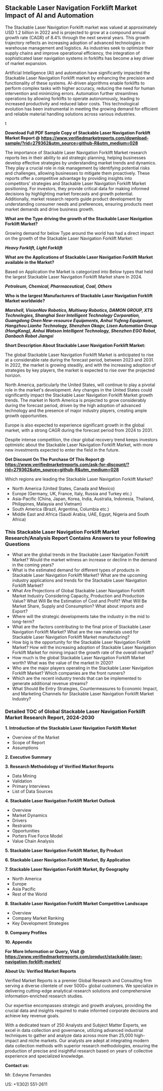 <h2>Stackable Laser Navigation Forklift Market Impact of AI and Automation</h2><p>The Stackable Laser Navigation Forklift market was valued at approximately USD 1.2 billion in 2022 and is projected to grow at a compound annual growth rate (CAGR) of 8.4% through the next several years. This growth trajectory reflects an increasing adoption of advanced technologies in warehouse management and logistics. As industries seek to optimize their supply chains and improve operational efficiency, the integration of sophisticated laser navigation systems in forklifts has become a key driver of market expansion.</p><p>Artificial Intelligence (AI) and automation have significantly impacted the Stackable Laser Navigation Forklift market by enhancing the precision and functionality of these systems. AI-driven algorithms enable forklifts to perform complex tasks with higher accuracy, reducing the need for human intervention and minimizing errors. Automation further streamlines operations by allowing forklifts to operate autonomously, leading to increased productivity and reduced labor costs. This technological evolution has been instrumental in meeting the growing demand for efficient and reliable material handling solutions across various industries.</p>t</p><p id="" class=""><strong>Download Full PDF Sample Copy of Stackable Laser Navigation Forklift Market Report @ <a href="https://www.verifiedmarketreports.com/download-sample/?rid=279362&utm_source=github-R&utm_medium=028" target="_blank">https://www.verifiedmarketreports.com/download-sample/?rid=279362&utm_source=github-R&utm_medium=028</a></strong></p><p>The importance of&nbsp;Stackable Laser Navigation Forklift Market research reports lies in their ability to aid strategic planning, helping businesses develop effective strategies by understanding market trends and dynamics. They play a crucial role in risk management by identifying potential risks and challenges, allowing businesses to mitigate them proactively. These reports offer a competitive advantage by providing insights into competitors' strategies and Stackable Laser Navigation Forklift Market positioning. For investors, they provide critical data for making informed decisions by highlighting market forecasts and growth potential. Additionally, market research reports guide product development by understanding consumer needs and preferences, ensuring products meet market demands and drive business growth.</p><p><strong>What are the&nbsp;Type driving the growth of the Stackable Laser Navigation Forklift Market?</strong></p><p id="" class="">Growing demand for below Type around the world has had a direct impact on the growth of the Stackable Laser Navigation Forklift Market:</p><em><strong>Heavy Forklift, Light Forklift</strong></em></p><strong>What are the&nbsp;Applications&nbsp;of Stackable Laser Navigation Forklift Market available in the Market?</strong></p><p id="" class="">Based on Application the Market is categorized into Below types that held the largest Stackable Laser Navigation Forklift Market share In 2024.</p><em><strong>Petroleum, Chemical, Pharmaceutical, Coal, Others</strong></em></p><strong>Who is the largest Manufacturers of Stackable Laser Navigation Forklift Market worldwide?</strong></p><p><em><strong>Marshell, VisionNav Robotics, Multiway Robotics, DAMON GROUP, XTS Technelegies, Shanghai Seer Intelligent Technology Corporation, Guangdong Onen New-resource Equipments, Anhui Yufeng Equipment, Hangzhou Lianhe Technology, Shenzhen Okagv, Lisen Automation Group (HongKong), Anhui Watson Intelligent Technology, Shenzhen EGO Robot, Danbach Robot Jiangxi</strong></em></p><p id="" class=""><strong>Short Description About Stackable Laser Navigation Forklift Market:</strong></p><p>The global Stackable Laser Navigation Forklift Market is anticipated to rise at a considerable rate during the forecast period, between 2023 and 2031. In 2022, the market is growing steadily, and with the increasing adoption of strategies by key players, the market is expected to rise over the projected horizon.</p><p>North America, particularly the United States, will continue to play a pivotal role in the market's development. Any changes in the United States could significantly impact the Stackable Laser Navigation Forklift Market growth trends. The market in North America is projected to grow considerably during the forecast period, driven by the high adoption of advanced technology and the presence of major industry players, creating ample growth opportunities.</p><p>Europe is also expected to experience significant growth in the global market, with a strong CAGR during the forecast period from 2024 to 2031.</p><p>Despite intense competition, the clear global recovery trend keeps investors optimistic about the Stackable Laser Navigation Forklift Market, with more new investments expected to enter the field in the future.</p><p id="" class=""><strong>Get Discount On The Purchase Of This Report @ <a href="https://www.verifiedmarketreports.com/ask-for-discount/?rid=279362&utm_source=github-R&utm_medium=028" target="_blank">https://www.verifiedmarketreports.com/ask-for-discount/?rid=279362&utm_source=github-R&utm_medium=028</a></strong></p>Which regions are leading the Stackable Laser Navigation Forklift Market?</p><ul><li>North America (United States, Canada and Mexico)</li><li>Europe (Germany, UK, France, Italy, Russia and Turkey etc.)</li><li>Asia-Pacific (China, Japan, Korea, India, Australia, Indonesia, Thailand, Philippines, Malaysia and Vietnam)</li><li>South America (Brazil, Argentina, Columbia etc.)</li><li>Middle East and Africa (Saudi Arabia, UAE, Egypt, Nigeria and South Africa)</li></ul><h3 id="" class="">This Stackable Laser Navigation Forklift Market Research/Analysis Report Contains Answers to your following Questions</h3><ul><li>What are the global trends in the Stackable Laser Navigation Forklift Market? Would the market witness an increase or decline in the demand in the coming years?</li><li>What is the estimated demand for different types of products in Stackable Laser Navigation Forklift Market? What are the upcoming industry applications and trends for the Stackable Laser Navigation Forklift Market?</li><li>What Are Projections of Global Stackable Laser Navigation Forklift Market Industry Considering Capacity, Production and Production Value? What Will Be the Estimation of Cost and Profit? What Will Be Market Share, Supply and Consumption? What about imports and Export?</li><li>Where will the strategic developments take the industry in the mid to long-term?</li><li>What are the factors contributing to the final price of Stackable Laser Navigation Forklift Market? What are the raw materials used for Stackable Laser Navigation Forklift Market manufacturing?</li><li>How big is the opportunity for the Stackable Laser Navigation Forklift Market? How will the increasing adoption of Stackable Laser Navigation Forklift Market for mining impact the growth rate of the overall market?</li><li>How much is the global Stackable Laser Navigation Forklift Market worth? What was the value of the market In 2020?</li><li>Who are the major players operating in the Stackable Laser Navigation Forklift Market? Which companies are the front runners?</li><li>Which are the recent industry trends that can be implemented to generate additional revenue streams?</li><li>What Should Be Entry Strategies, Countermeasures to Economic Impact, and Marketing Channels for Stackable Laser Navigation Forklift Market Industry?</li></ul><h3 id="" class="">Detailed TOC of Global Stackable Laser Navigation Forklift Market Research Report, 2024-2030</h3><p id="" class=""><strong>1. Introduction of the Stackable Laser Navigation Forklift Market</strong></p><ul><li>Overview of the Market</li><li>Scope of Report</li><li>Assumptions</li></ul><p id="" class=""><strong>2. Executive Summary</strong></p><p id="" class=""><strong>3. Research Methodology of Verified Market Reports</strong></p><ul><li>Data Mining</li><li>Validation</li><li>Primary Interviews</li><li>List of Data Sources</li></ul><p id="" class=""><strong>4. Stackable Laser Navigation Forklift Market Outlook</strong></p><ul><li>Overview</li><li>Market Dynamics</li><li>Drivers</li><li>Restraints</li><li>Opportunities</li><li>Porters Five Force Model</li><li>Value Chain Analysis</li></ul><p id="" class=""><strong>5. Stackable Laser Navigation Forklift Market, By Product</strong></p><p id="" class=""><strong>6. Stackable Laser Navigation Forklift Market, By Application</strong></p><p id="" class=""><strong>7. Stackable Laser Navigation Forklift Market, By Geography</strong></p><ul><li>North America</li><li>Europe</li><li>Asia Pacific</li><li>Rest of the World</li></ul><p id="" class=""><strong>8. Stackable Laser Navigation Forklift Market Competitive Landscape</strong></p><ul><li>Overview</li><li>Company Market Ranking</li><li>Key Development Strategies</li></ul><p id="" class=""><strong>9. Company Profiles</strong></p><p id="" class=""><strong>10. Appendix</strong></p><p id="" class=""><strong>For More Information or Query, Visit @ <a href="https://www.verifiedmarketreports.com/product/stackable-laser-navigation-forklift-market/" target="_blank">https://www.verifiedmarketreports.com/product/stackable-laser-navigation-forklift-market/</a></strong></p><p id="" class=""><strong>About Us: Verified Market Reports</strong></p><p id="" class="">Verified Market Reports is a premier Global Research and Consulting firm serving a diverse clientele of over 5000+ global customers. We specialize in delivering cutting-edge analytical research solutions and comprehensive information-enriched research studies.</p><p id="" class="">Our expertise encompasses strategic and growth analyses, providing the crucial data and insights required to make informed corporate decisions and achieve key revenue goals.</p><p id="" class="">With a dedicated team of 250 Analysts and Subject Matter Experts, we excel in data collection and governance, utilizing advanced industrial techniques to gather and analyze data across more than 25,000 high-impact and niche markets. Our analysts are adept at integrating modern data collection methods with superior research methodologies, ensuring the production of precise and insightful research based on years of collective experience and specialized knowledge.</p><p id="" class=""><strong>Contact us:</strong></p><p id="" class="">Mr. Edwyne Fernandes</p><p id="" class="">US: +1(302) 551-2611</p>